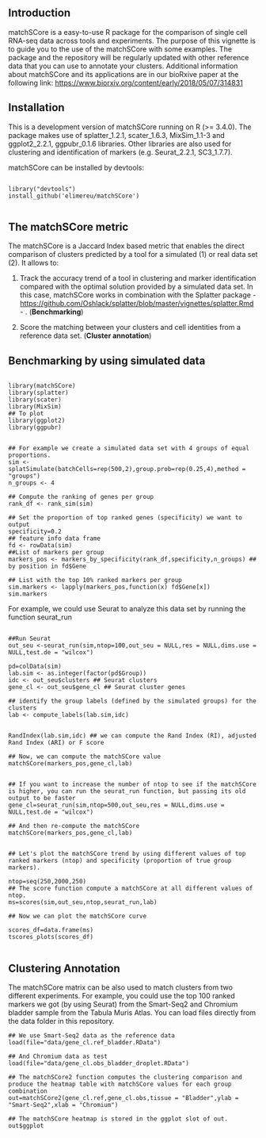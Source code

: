 ## Introduction

matchSCore is a easy-to-use R package for the comparison of single cell RNA-seq data across tools and experiments.
The purpose of this vignette is to guide you to the use of the matchSCore with some examples. 
The package and the repository will be regularly updated with other reference data that you can use to annotate your clusters.
Additional information about matchSCore and its applications are in our bioRxive paper at the following link: https://www.biorxiv.org/content/early/2018/05/07/314831 

## Installation

This is a development version of matchSCore running on R (>= 3.4.0). 
The package makes use of splatter_1.2.1, scater_1.6.3, MixSim_1.1-3 and ggplot2_2.2.1, ggpubr_0.1.6 libraries. Other libraries are also used for clustering and identification of markers (e.g. Seurat_2.2.1, SC3_1.7.7).

matchSCore can be installed by devtools:

```{r,eval=FALSE}

library("devtools")
install_github('elimereu/matchSCore')


```


## The matchSCore metric

The matchSCore is a Jaccard Index based metric that enables the direct comparison of clusters predicted by a tool for a simulated (1) or real data set (2). It allows to:

1. Track the accuracy trend of a tool in clustering and marker identification compared with the optimal solution provided by a simulated data set. In this case, matchSCore works in combination with the Splatter package - https://github.com/Oshlack/splatter/blob/master/vignettes/splatter.Rmd - . (**Benchmarking**)

2. Score the matching between your clusters and cell identities from a reference data set. (**Cluster annotation**) 


## Benchmarking by using simulated data


```{r,eval=FALSE}

library(matchSCore)
library(splatter)
library(scater)
library(MixSim)
## To plot
library(ggplot2) 
library(ggpubr)


## For example we create a simulated data set with 4 groups of equal proportions. 
sim <- splatSimulate(batchCells=rep(500,2),group.prob=rep(0.25,4),method = "groups")
n_groups <- 4

## Compute the ranking of genes per group
rank_df <- rank_sim(sim)

## Set the proportion of top ranked genes (specificity) we want to output
specificity=0.2
## feature info data frame
fd <- rowData(sim)
##List of markers per group
markers_pos <- markers_by_specificity(rank_df,specificity,n_groups) ## by position in fd$Gene

## List with the top 10% ranked markers per group
sim.markers <- lapply(markers_pos,function(x) fd$Gene[x])
sim.markers

```

For example, we could use Seurat to analyze this data set by running the function seurat_run

```{r,eval=FALSE}

##Run Seurat
out_seu <-seurat_run(sim,ntop=100,out_seu = NULL,res = NULL,dims.use = NULL,test.de = "wilcox")

pd=colData(sim)
lab.sim <- as.integer(factor(pd$Group))
idc <- out_seu$clusters ## Seurat clusters
gene_cl <- out_seu$gene_cl ## Seurat cluster genes

## identify the group labels (defined by the simulated groups) for the clusters 
lab <- compute_labels(lab.sim,idc)


RandIndex(lab.sim,idc) ## we can compute the Rand Index (RI), adjusted Rand Index (ARI) or F score

## Now, we can compute the matchSCore value 
matchSCore(markers_pos,gene_cl,lab)


## If you want to increase the number of ntop to see if the matchSCore is higher, you can run the seurat_run function, but passing its old output to be faster
gene_cl=seurat_run(sim,ntop=500,out_seu,res = NULL,dims.use = NULL,test.de = "wilcox")

## And then re-compute the matchSCore 
matchSCore(markers_pos,gene_cl,lab)


## Let's plot the matchSCore trend by using different values of top ranked markers (ntop) and specificity (proportion of true group markers). 

ntop=seq(250,2000,250)
## The score function compute a matchSCore at all different values of ntop.
ms=scores(sim,out_seu,ntop,seurat_run,lab)

## Now we can plot the matchSCore curve

scores_df=data.frame(ms)
tscores_plots(scores_df)


```

## Clustering Annotation

The matchSCore matrix can be also used to match clusters from two different experiments.
For example, you could use the top 100 ranked markers we got (by using Seurat) from the Smart-Seq2 and Chromium bladder sample from the Tabula Muris Atlas.
You can load files directly from the data folder in this repository. 

```{r,eval=TRUE}
## We use Smart-Seq2 data as the reference data
load(file="data/gene_cl.ref_bladder.RData")

## And Chromium data as test
load(file="data/gene_cl.obs_bladder_droplet.RData")

## The matchSCore2 function computes the clustering comparison and produce the heatmap table with matchSCore values for each group combination
out=matchSCore2(gene_cl.ref,gene_cl.obs,tissue = "Bladder",ylab = "Smart-Seq2",xlab = "Chromium")

## The matchSCore heatmap is stored in the ggplot slot of out.  
out$ggplot

```

